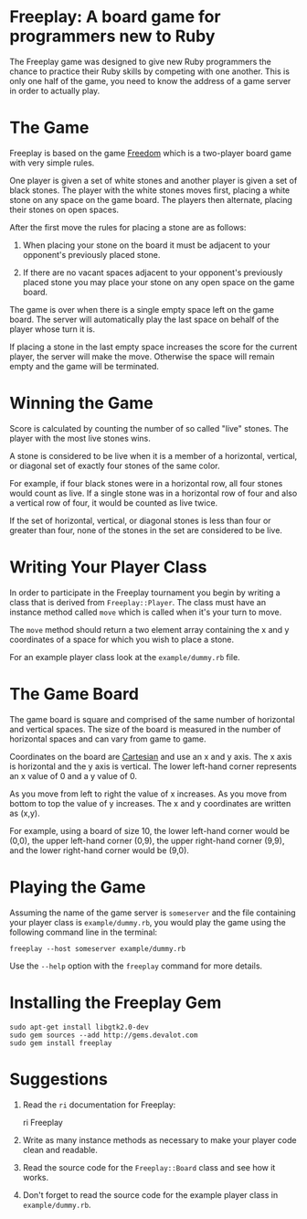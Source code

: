 # Freeplay: A board game for programmers new to Ruby

The Freeplay game was designed to give new Ruby programmers the chance
to practice their Ruby skills by competing with one another.  This is
only one half of the game, you need to know the address of a game
server in order to actually play.

# The Game

Freeplay is based on the game [Freedom][] which is a two-player board
game with very simple rules.

One player is given a set of white stones and another player is given
a set of black stones.  The player with the white stones moves first,
placing a white stone on any space on the game board.  The players
then alternate, placing their stones on open spaces.

After the first move the rules for placing a stone are as follows:

  1. When placing your stone on the board it must be adjacent to your
     opponent's previously placed stone.

  2. If there are no vacant spaces adjacent to your opponent's
     previously placed stone you may place your stone on any open
     space on the game board.

The game is over when there is a single empty space left on the game
board.  The server will automatically play the last space on behalf of
the player whose turn it is.

If placing a stone in the last empty space increases the score for the
current player, the server will make the move.  Otherwise the space
will remain empty and the game will be terminated.

# Winning the Game

Score is calculated by counting the number of so called "live" stones.
The player with the most live stones wins.

A stone is considered to be live when it is a member of a horizontal,
vertical, or diagonal set of exactly four stones of the same color.

For example, if four black stones were in a horizontal row, all four
stones would count as live.  If a single stone was in a horizontal row
of four and also a vertical row of four, it would be counted as live
twice.

If the set of horizontal, vertical, or diagonal stones is less than
four or greater than four, none of the stones in the set are
considered to be live.

# Writing Your Player Class

In order to participate in the Freeplay tournament you begin by
writing a class that is derived from `Freeplay::Player`.  The class
must have an instance method called `move` which is called when it's
your turn to move.

The `move` method should return a two element array containing the x
and y coordinates of a space for which you wish to place a stone.

For an example player class look at the `example/dummy.rb` file.

# The Game Board

The game board is square and comprised of the same number of
horizontal and vertical spaces.  The size of the board is measured in
the number of horizontal spaces and can vary from game to game.

Coordinates on the board are [Cartesian][] and use an x and y axis.
The x axis is horizontal and the y axis is vertical.  The lower
left-hand corner represents an x value of 0 and a y value of 0.

As you move from left to right the value of x increases.  As you move
from bottom to top the value of y increases.  The x and y coordinates
are written as (x,y).

For example, using a board of size 10, the lower left-hand corner
would be (0,0), the upper left-hand corner (0,9), the upper right-hand
corner (9,9), and the lower right-hand corner would be (9,0).

# Playing the Game

Assuming the name of the game server is `someserver` and the file
containing your player class is `example/dummy.rb`, you would play the
game using the following command line in the terminal:

    freeplay --host someserver example/dummy.rb

Use the `--help` option with the `freeplay` command for more details.

# Installing the Freeplay Gem

    sudo apt-get install libgtk2.0-dev
    sudo gem sources --add http://gems.devalot.com
    sudo gem install freeplay

# Suggestions

  1. Read the `ri` documentation for Freeplay:

        ri Freeplay

  2. Write as many instance methods as necessary to make your player
     code clean and readable.

  3. Read the source code for the `Freeplay::Board` class and see how
     it works.

  4. Don't forget to read the source code for the example player class
     in `example/dummy.rb`.

[freedom]: http://en.wikipedia.org/wiki/Freedom_(board_game)
[cartesian]: http://en.wikipedia.org/wiki/Cartesian_coordinate_system
